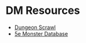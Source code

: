 DM Resources
============

* [Dungeon Scrawl](https://probabletrain.itch.io/dungeon-scrawl)
* [5e Monster Database](https://donjon.bin.sh/5e/monsters/)

